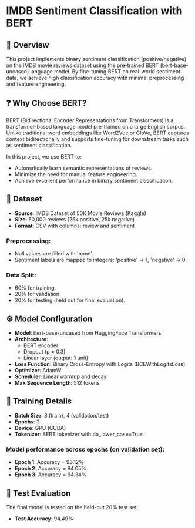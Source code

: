 # IMDB Sentiment Classification with BERT

## 📌 Overview
This project implements binary sentiment classification (positive/negative) on the IMDB movie reviews dataset using the pre-trained BERT (bert-base-uncased) language model. By fine-tuning BERT on real-world sentiment data, we achieve high classification accuracy with minimal preprocessing and feature engineering.

## ❓ Why Choose BERT?
BERT (Bidirectional Encoder Representations from Transformers) is a transformer-based language model pre-trained on a large English corpus. Unlike traditional word embeddings like Word2Vec or GloVe, BERT captures context bidirectionally and supports fine-tuning for downstream tasks such as sentiment classification.

In this project, we use BERT to:
- Automatically learn semantic representations of reviews.
- Minimize the need for manual feature engineering.
- Achieve excellent performance in binary sentiment classification.

## 📂 Dataset
- **Source**: IMDB Dataset of 50K Movie Reviews (Kaggle)
- **Size**: 50,000 reviews (25k positive, 25k negative)
- **Format**: CSV with columns: review and sentiment

### Preprocessing:
- Null values are filled with 'none'.
- Sentiment labels are mapped to integers: 'positive' → 1, 'negative' → 0.

### Data Split:
- 60% for training.
- 20% for validation.
- 20% for testing (held out for final evaluation).

## ⚙️ Model Configuration
- **Model**: bert-base-uncased from HuggingFace Transformers
- **Architecture**:
  - BERT encoder
  - Dropout (p = 0.3)
  - Linear layer (output: 1 unit)
- **Loss Function**: Binary Cross-Entropy with Logits (BCEWithLogitsLoss)
- **Optimizer**: AdamW
- **Scheduler**: Linear warmup and decay
- **Max Sequence Length**: 512 tokens

## 🧪 Training Details
- **Batch Size**: 8 (train), 4 (validation/test)
- **Epochs**: 3
- **Device**: GPU (CUDA)
- **Tokenizer**: BERT tokenizer with do_lower_case=True

### Model performance across epochs (on validation set):
- **Epoch 1**: Accuracy = 93.12%
- **Epoch 2**: Accuracy = 94.05%
- **Epoch 3**: Accuracy = 94.34%

## 🧾 Test Evaluation
The final model is tested on the held-out 20% test set:

- **Test Accuracy**: 94.49%
